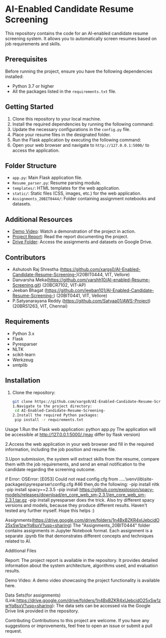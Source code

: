 # AI-Enabled Candidate Resume Screening

This repository contains the code for an AI-enabled candidate resume screening system. It allows you to automatically screen resumes based on job requirements and skills.

## Prerequisites

Before running the project, ensure you have the following dependencies installed:

- Python 3.7 or higher
- All the packages listed in the `requirements.txt` file.

## Getting Started

1. Clone this repository to your local machine.
2. Install the required dependencies by running the following command:
3. Update the necessary configurations in the `config.py` file.
4. Place your resume files in the designated folder.
5. Run the Flask application by executing the following command:
6. Open your web browser and navigate to `http://127.0.0.1:5000/` to access the application.

## Folder Structure

- `app.py`: Main Flask application file.
- `Resume_parser.py`: Resume parsing module.
- `templates/`: HTML templates for the web application.
- `static/`: Static files (CSS, images, etc.) for the web application.
- `Assignments_20BIT0444/`: Folder containing assignment notebooks and datasets.

## Additional Resources

- [Demo Video](https://drive.google.com/file/d/1R8K-JbSm0XpSLmjK_8FCeyr-EzEs84uQ/view?usp=sharing): Watch a demonstration of the project in action.
- [Project Report](https://github.com/xargs0/AI-Enabled-Candidate-Resume-Screening-/blob/main/Project%20Report%20AI%20Resume%20Screening.pdf): Read the report documenting the project.
- [Drive Folder](https://drive.google.com/drive/folders/1n4BxBZKR4xIJebcidO25xSw1zwYq8sxV?usp=sharing): Access the assignments and datasets on Google Drive.

## Contributors

- Ashutosh Raj Shrestha (https://github.com/xargs0/AI-Enabled-Candidate-Resume-Screening-)(20BIT0444, VIT, Vellore)
- Danvarsha Meka(https://github.com/varshh10/AI-enabled-Resume-Screening.git) (20BCR7102, VIT-AP)
- Jeeban Bhagat (https://github.com/jeeban101/AI-Enabled-Candidate-Resume-Screening-) (20BIT0441, VIT, Vellore)
- P.Satyanarayana Reddy (https://github.com/Satyaa01/AWS-Project) (20BRS1263, VIT, Chennai)


## Requirements

- Python 3.x
- Flask
- Pyresparser
- NLTK
- scikit-learn
- Werkzeug
- smtplib

## Installation

1. Clone the repository:

   ```bash
   git clone https://github.com/xargs0/AI-Enabled-Candidate-Resume-Screening-
   1.Navigate to the project directory:
	cd AI-Enabled-Candidate-Resume-Screening-
   2.Install the required Python packages:
	pip install -r requirements.txt
Usage
1.Run the Flask web application:
	python app.py
The application will be accessible at http://127.0.0.1:5000/.(may differ by flask version)

2.Access the web application in your web browser and fill in the required information, including the job position and resume file.

3.Upon submission, the system will extract skills from the resume, compare them with the job requirements, and send an email notification to the candidate regarding the screening outcome.

if Error:
	OSError: [E053] Could not read config.cfg from .....\venv\lib\site-packages\pyresparser\config.cfg #46
		then,do the following:
-pip install nltk
-pip install spacy==2.3.5
-pip install https://github.com/explosion/spacy-models/releases/download/en_core_web_sm-2.3.1/en_core_web_sm-2.3.1.tar.gz
-pip install pyresparser
does the trick. Also try different spacy versions and models, because they produce different results. Haven't tested any further myself. Hope this helps :)

Assignments(https://drive.google.com/drive/folders/1n4BxBZKR4xIJebcidO25xSw1zwYq8sxV?usp=sharing)
The "Assignments_20BIT0444" folder contains assignments in Jupyter Notebook format. Each assignment is a separate .ipynb file that demonstrates different concepts and techniques related to AI.

Additional Files

Report: The project report is available in the repository. It provides detailed information about the system architecture, algorithms used, and evaluation results.

Demo Video: A demo video showcasing the project functionality is available here.

Data Sets(for assignments)(Link:https://drive.google.com/drive/folders/1n4BxBZKR4xIJebcidO25xSw1zwYq8sxV?usp=sharing): The data sets can be accessed via the Google Drive link provided in the repository.

Contributing
Contributions to this project are welcome. If you have any suggestions or improvements, feel free to open an issue or submit a pull request.

